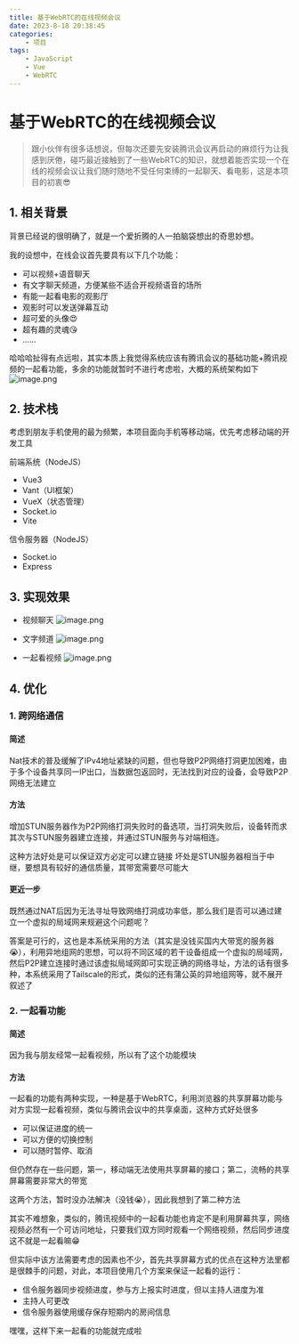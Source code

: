 ```yaml
---
title: 基于WebRTC的在线视频会议
date: 2023-8-18 20:38:45
categories: 
    - 项目
tags: 
    - JavaScript
    - Vue
    - WebRTC
---
```

# 基于WebRTC的在线视频会议

> 跟小伙伴有很多话想说，但每次还要先安装腾讯会议再启动的麻烦行为让我感到厌倦，碰巧最近接触到了一些WebRTC的知识，就想着能否实现一个在线的视频会议让我们随时随地不受任何束缚的一起聊天、看电影，这是本项目的初衷😎


## 1. 相关背景
背景已经说的很明确了，就是一个爱折腾的人一拍脑袋想出的奇思妙想。

我的设想中，在线会议首先要具有以下几个功能：
- 可以视频+语音聊天
- 有文字聊天频道，方便某些不适合开视频语音的场所
- 有能一起看电影的观影厅
- 观影时可以发送弹幕互动
- 超可爱的头像😍
- 超有趣的灵魂😘
- ......

哈哈哈扯得有点远啦，其实本质上我觉得系统应该有腾讯会议的基础功能+腾讯视频的一起看功能，多余的功能就暂时不进行考虑啦，大概的系统架构如下
![image.png](https://s2.loli.net/2023/08/30/pKViPFawDOGAqbC.png)


## 2. 技术栈
考虑到朋友手机使用的最为频繁，本项目面向手机等移动端，优先考虑移动端的开发工具

前端系统（NodeJS）
- Vue3
- Vant（UI框架）
- VueX（状态管理）
- Socket.io
- Vite

信令服务器（NodeJS）
- Socket.io
- Express

## 3. 实现效果

- 视频聊天
![image.png](https://s2.loli.net/2023/08/30/c9LNIWS4vAjrzQC.png)

- 文字频道
![image.png](https://s2.loli.net/2023/08/30/CDWaiq36AMXpdNm.png)

- 一起看视频
![image.png](https://s2.loli.net/2023/08/30/9rl2w1SFxZavVIA.png)

## 4. 优化
### 1. 跨网络通信
####  简述
Nat技术的普及缓解了IPv4地址紧缺的问题，但也导致P2P网络打洞更加困难，由于多个设备共享同一IP出口，当数据包返回时，无法找到对应的设备，会导致P2P网络无法建立


####  方法
增加STUN服务器作为P2P网络打洞失败时的备选项，当打洞失败后，设备转而求其次与STUN服务器建立连接，并通过STUN服务与对端相连。

这种方法好处是可以保证双方必定可以建立链接
坏处是STUN服务器相当于中继，要想具有较好的通信质量，其带宽需要尽可能大

####  更近一步
既然通过NAT后因为无法寻址导致网络打洞成功率低，那么我们是否可以通过建立一个虚拟的局域网来规避这个问题呢？

答案是可行的，这也是本系统采用的方法（其实是没钱买国内大带宽的服务器😭），利用异地组网的思想，可以将不同区域的若干设备组成一个虚拟的局域网，然后P2P建立连接时通过该虚拟局域网即可实现正确的网络寻址，方法的话有很多种，本系统采用了Tailscale的形式，类似的还有蒲公英的异地组网等，就不展开叙述了

### 2. 一起看功能
####  简述
因为我与朋友经常一起看视频，所以有了这个功能模块

#### 方法
一起看的功能有两种实现，一种是基于WebRTC，利用浏览器的共享屏幕功能与对方实现一起看视频，类似与腾讯会议中的共享桌面，这种方式好处很多

- 可以保证进度的统一
- 可以方便的切换控制
- 可以随时暂停、取消

但仍然存在一些问题，第一，移动端无法使用共享屏幕的接口；第二，流畅的共享屏幕需要非常大的带宽

这两个方法，暂时没办法解决（没钱😭），因此我想到了第二种方法

其实不难想象，类似的，腾讯视频中的一起看功能也肯定不是利用屏幕共享，网络视频必然有一个可访问地址，只要我们双方同时观看一个网络视频，然后同步进度这不就是一起看嘛😁

但实际中该方法需要考虑的因素也不少，首先共享屏幕方式的优点在这种方法里都是很棘手的问题，对此，本项目使用几个方案来保证一起看的运行：

- 信令服务器同步视频进度，参与方上报实时进度，但以主持人进度为准
- 主持人可更改
- 信令服务器使用缓存保存短期内的房间信息

嘿嘿，这样下来一起看的功能就完成啦